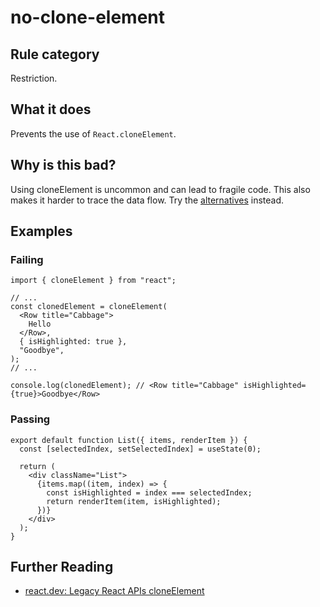 # no-clone-element

## Rule category

Restriction.

## What it does

Prevents the use of `React.cloneElement`.

## Why is this bad?

Using cloneElement is uncommon and can lead to fragile code. This also makes it harder to trace the data flow. Try the [alternatives](https://react.dev/reference/react/cloneElement#alternatives) instead.

## Examples

### Failing

```tsx
import { cloneElement } from "react";

// ...
const clonedElement = cloneElement(
  <Row title="Cabbage">
    Hello
  </Row>,
  { isHighlighted: true },
  "Goodbye",
);
// ...

console.log(clonedElement); // <Row title="Cabbage" isHighlighted={true}>Goodbye</Row>
```

### Passing

```tsx
export default function List({ items, renderItem }) {
  const [selectedIndex, setSelectedIndex] = useState(0);

  return (
    <div className="List">
      {items.map((item, index) => {
        const isHighlighted = index === selectedIndex;
        return renderItem(item, isHighlighted);
      })}
    </div>
  );
}
```

## Further Reading

- [react.dev: Legacy React APIs cloneElement](https://react.dev/reference/react/createRef)
